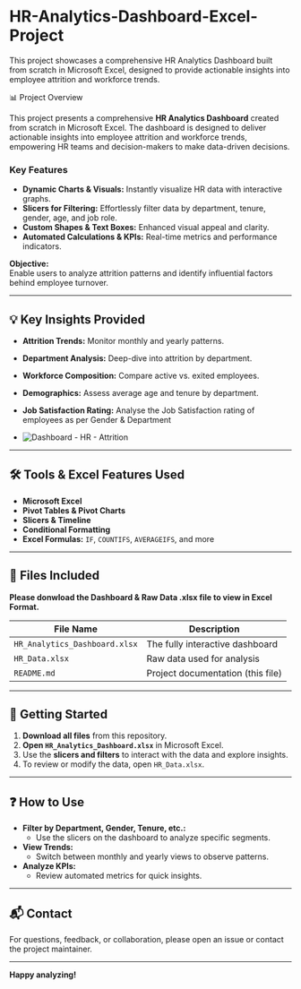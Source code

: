 # HR-Analytics-Dashboard-Excel-Project
This project showcases a comprehensive HR Analytics Dashboard built from scratch in Microsoft Excel, designed to provide actionable insights into employee attrition and workforce trends.

📊 Project Overview

This project presents a comprehensive **HR Analytics Dashboard** created from scratch in Microsoft Excel. The dashboard is designed to deliver actionable insights into employee attrition and workforce trends, empowering HR teams and decision-makers to make data-driven decisions.

### Key Features
- **Dynamic Charts & Visuals:** Instantly visualize HR data with interactive graphs.
- **Slicers for Filtering:** Effortlessly filter data by department, tenure, gender, age, and job role.
- **Custom Shapes & Text Boxes:** Enhanced visual appeal and clarity.
- **Automated Calculations & KPIs:** Real-time metrics and performance indicators.

**Objective:**  
Enable users to analyze attrition patterns and identify influential factors behind employee turnover.

---

## 💡 Key Insights Provided

- **Attrition Trends:** Monitor monthly and yearly patterns.
- **Department Analysis:** Deep-dive into attrition by department.
- **Workforce Composition:** Compare active vs. exited employees.
- **Demographics:** Assess average age and tenure by department.
- **Job Satisfaction Rating:** Analyse the Job Satisfaction rating of employees as per Gender & Department

- ![Dashboard - HR - Attrition](https://github.com/user-attachments/assets/7cbe020f-3fa0-46d3-99f7-022f5019a7fc)

---

## 🛠 Tools & Excel Features Used

- **Microsoft Excel**
- **Pivot Tables & Pivot Charts**
- **Slicers & Timeline**
- **Conditional Formatting**
- **Excel Formulas:** `IF`, `COUNTIFS`, `AVERAGEIFS`, and more

---

## 📁 Files Included

**Please donwload the Dashboard & Raw Data .xlsx file to view in Excel Format.** 

| File Name                    | Description                                      |
|------------------------------|--------------------------------------------------|
| `HR_Analytics_Dashboard.xlsx`| The fully interactive dashboard                  |
| `HR_Data.xlsx`               | Raw data used for analysis                       |
| `README.md`                  | Project documentation (this file)                |

---

## 🚀 Getting Started

1. **Download all files** from this repository.
2. **Open `HR_Analytics_Dashboard.xlsx`** in Microsoft Excel.
3. Use the **slicers and filters** to interact with the data and explore insights.
4. To review or modify the data, open `HR_Data.xlsx`.

---

## ❓ How to Use

- **Filter by Department, Gender, Tenure, etc.:**
  - Use the slicers on the dashboard to analyze specific segments.
- **View Trends:**
  - Switch between monthly and yearly views to observe patterns.
- **Analyze KPIs:**
  - Review automated metrics for quick insights.

---

## 📬 Contact

For questions, feedback, or collaboration, please open an issue or contact the project maintainer.

---

**Happy analyzing!**
